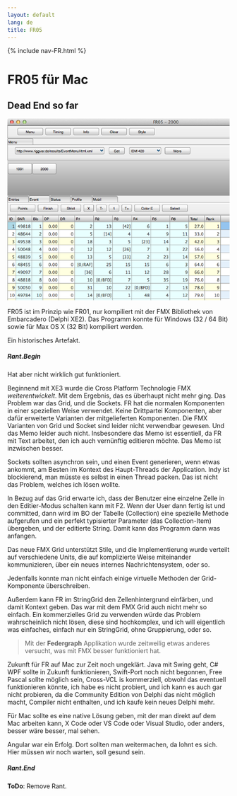 ```yaml
---
layout: default
lang: de
title: FR05
---
```


{% include nav-FR.html %}

# FR05 für Mac

## Dead End so far

![FR05 screenshot](../images/FR05.png)

FR05 ist im Prinzip wie FR01, nur kompiliert mit der FMX Bibliothek von Embarcadero (Delphi XE2).
Das Programm konnte für Windows (32 / 64 Bit) sowie für Max OS X (32 Bit) kompiliert werden.

Ein historisches Artefakt.

##### Rant.Begin

Hat aber nicht wirklich gut funktioniert.

Beginnend mit XE3 wurde die Cross Platform Technologie FMX *weiterentwickelt*.
Mit dem Ergebnis, das es überhaupt nicht mehr ging.
Das Problem war das Grid, und die Sockets.
FR hat die normalen Komponenten in einer speziellen Weise verwendet.
Keine Drittpartei Komponenten, aber dafür erweiterte Varianten der mitgelieferten Komponenten.
Die FMX Varianten von Grid und Socket sind leider nicht verwendbar gewesen.
Und das Memo leider auch nicht. Insbesondere das Memo ist essentiell, 
da FR mit Text arbeitet, den ich auch vernünftig editieren möchte.
Das Memo ist inzwischen besser.

Sockets sollten asynchron sein, und einen Event generieren, wenn etwas ankommt, am Besten im Kontext des Haupt-Threads der Application. 
Indy ist blockierend, man müsste es selbst in einen Thread packen.
Das ist nicht das Problem, welches ich lösen wollte.

In Bezug auf das Grid erwarte ich, dass der Benutzer eine einzelne Zelle in den Editier-Modus schalten kann mit F2.
Wenn der User dann fertig ist und committed, dann wird im BO der Tabelle (Collection) eine spezielle Methode aufgerufen und
ein perfekt typisierter Parameter (das Collection-Item) übergeben, und der editierte String.
Damit kann das Programm dann was anfangen.

Das neue FMX Grid unterstützt Stile, und die Implementierung wurde verteilt auf verschiedene Units, 
die auf komplizierte Weise miteinander kommunizieren, über ein neues internes Nachrichtensystem, oder so.

Jedenfalls konnte man nicht einfach einige virtuelle Methoden der Grid-Komponente überschreiben.

Außerdem kann FR im StringGrid den Zellenhintergrund einfärben, und damit Kontext geben.
Das war mit dem FMX Grid auch nicht mehr so einfach.
Ein kommerzielles Grid zu verwenden würde das Problem wahrscheinlich nicht lösen, diese sind hochkomplex,
und ich will eigentlich was einfaches, einfach nur ein StringGrid, ohne Gruppierung, oder so.

> Mit der **Federgraph** Applikation wurde zeitweilig etwas anderes versucht, was mit FMX besser funktioniert hat.

Zukunft für FR auf Mac zur Zeit noch ungeklärt. Java mit Swing geht, C# WPF sollte in Zukunft funktionieren, Swift-Port noch nicht begonnen,
Free Pascal sollte möglich sein, Cross-VCL is kommerziell, obwohl das eventuell funktionieren könnte, ich habe es nicht probiert,
und ich kann es auch gar nicht probieren, da die Community Edition von Delphi das nicht möglich macht, Compiler nicht enthalten,
und ich kaufe kein neues Delphi mehr.

Für Mac sollte es eine native Lösung geben, mit der man direkt auf dem Mac arbeiten kann, X Code oder VS Code oder Visual Studio, oder anders, 
besser wäre besser, mal sehen.

Angular war ein Erfolg. Dort sollten man weitermachen, da lohnt es sich. Hier müssen wir noch warten, soll gesund sein.

##### Rant.End

**ToDo**: Remove Rant. 

